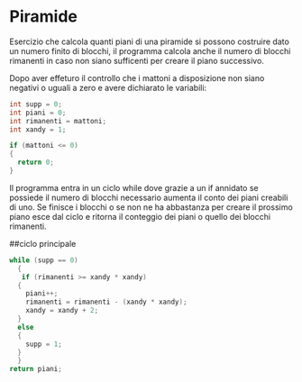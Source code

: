 # Piramide

Esercizio che calcola quanti piani di una piramide si possono costruire dato un numero finito di blocchi, il programma calcola anche il numero di blocchi rimanenti in caso non siano sufficenti per creare il piano successivo.

Dopo aver effeturo il controllo che i mattoni a disposizione non siano negativi o uguali a zero e avere dichiarato le variabili:

~~~c#
int supp = 0;
int piani = 0;
int rimanenti = mattoni;
int xandy = 1;

if (mattoni <= 0)
{
  return 0;
}
~~~

Il programma entra in un ciclo while dove grazie a un if annidato se possiede il numero di blocchi necessario aumenta il conto dei piani creabili di uno.
Se finisce i blocchi o se non ne ha abbastanza per creare il prossimo piano esce dal ciclo e ritorna il conteggio dei piani o quello dei blocchi rimanenti.

##ciclo principale

~~~c#
while (supp == 0)
  {
   if (rimanenti >= xandy * xandy)
  {
    piani++;
    rimanenti = rimanenti - (xandy * xandy);
    xandy = xandy + 2;
  }
  else
  {
    supp = 1;
  }
  }
return piani;
~~~
